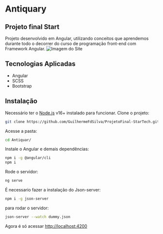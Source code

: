 # Antiquary
## Projeto final Start<Tech>
Projeto desenvolvido em Angular, utilizando conceitos que aprendemos durante todo o decorrer do curso de programação front-end com Framework Angular.
![Imagem do Site](https://i.ibb.co/c81Zy7x/Captura-de-tela-2023-09-28-173253.png)
## Tecnologias Aplicadas
- Angular
- SCSS
- Bootstrap
## Instalação
Necessário ter o [Node.js](https://nodejs.org/) v16+ instalado para funcionar.
Clone o projeto:
```sh
git clone https://github.com/GuilhermeFdSilva/ProjetoFinal-StarTech.git
```
Acesse a pasta:
```sh
cd Antiquar/
```
Instale o Angular e demais dependências:
```sh
npm i -g @angular/cli
npm i
```
Rode o servidor:
```sh
ng serve
```
É necessario fazer a instalação do Json-server:
```sh
npm i -g json-server
```
para rodar o servidor:
```sh
json-server --watch dummy.json
```
Agora é só acessar [http://localhost:4200](http://localhost:4200)

